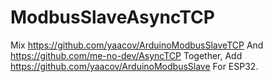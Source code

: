 # ModbusSlaveAsyncTCP

Mix https://github.com/yaacov/ArduinoModbusSlaveTCP And 
https://github.com/me-no-dev/AsyncTCP Together,
Add https://github.com/yaacov/ArduinoModbusSlave
For ESP32.
